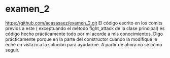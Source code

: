 # examen_2
https://github.com/acasasaez/examen_2.git
El código escrito en los comits previos a este ( exceptuando el método fight_attack de la clase principal) es código hecho prácticamente todo por mí acorde a mis conocimientos. Digo prácticamente porque en la parte del constructor cuando la modifiqué le eché un vistazo a la solución para ayudarme. 
A partir de ahora no sé cómo seguir.
